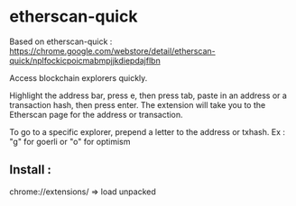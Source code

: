 # etherscan-quick

Based on etherscan-quick :
https://chrome.google.com/webstore/detail/etherscan-quick/nplfockicpoicmabmpjjkdiepdajflbn

Access blockchain explorers quickly.

Highlight the address bar, press e, then press tab, paste in an address or a transaction hash, then press enter.
The extension will take you to the Etherscan page for the address or transaction.

To go to a specific explorer, prepend a letter to the address or txhash. Ex : "g" for goerli or "o" for optimism


## Install :

chrome://extensions/ => load unpacked
